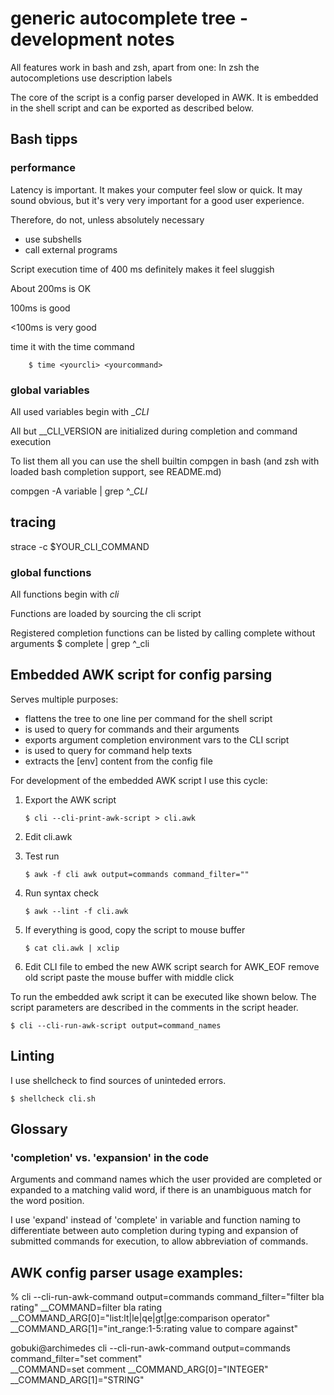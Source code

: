 # generic autocomplete tree - development notes

All features work in bash and zsh, apart from one:
In zsh the autocompletions use description labels

The core of the script is a config parser developed in AWK.
It is embedded in the shell script and can be exported as described below.


## Bash tipps

### performance

Latency is important. It makes your computer feel slow or quick.
It may sound obvious, but it's very very important for a good user experience.

Therefore, do not, unless absolutely necessary

- use subshells
- call external programs 



Script execution time of 400 ms definitely makes it feel sluggish 

About 200ms is OK

100ms is good

<100ms is very good


time it with the time command

		$ time <yourcli> <yourcommand>


### global variables 

All used variables begin with __CLI_

All but __CLI_VERSION are initialized during completion and command execution

To list them all you can use the shell builtin compgen in bash (and zsh with loaded bash completion support, see README.md)

compgen -A variable | grep ^__CLI_

## tracing 

strace -c $YOUR_CLI_COMMAND


### global functions

All functions begin with _cli_

Functions are loaded by sourcing the cli script


Registered completion functions can be listed by calling complete without arguments
$ complete | grep ^_cli



## Embedded AWK script for config parsing

Serves multiple purposes:

- flattens the tree to one line per command for the shell script 
- is used to query for commands and their arguments
- exports argument completion environment vars to the CLI script
- is used to query for command help texts
- extracts the [env] content from the config file


For development of the embedded AWK script I use this cycle:

1. Export the AWK script

    `$ cli --cli-print-awk-script > cli.awk` 

2. Edit cli.awk

3. Test run

    `$ awk -f cli awk output=commands command_filter=""`

3. Run syntax check 

    `$ awk --lint -f cli.awk`

4. If everything is good, copy the script to mouse buffer

    `$ cat cli.awk | xclip`

5. Edit CLI file to embed the new AWK script
   search for AWK_EOF
   remove old script
   paste the mouse buffer with middle click

To run the embedded awk script it can be executed like shown below.
The script parameters are described in the comments in the script header.

   `$ cli --cli-run-awk-script output=command_names`

## Linting

I use shellcheck to find sources of uninteded errors.


   `$ shellcheck cli.sh`

## Glossary

### 'completion' vs. 'expansion' in the code

Arguments and command names which the user provided are completed
or expanded to a matching valid word, if there is an unambiguous
match for the word position. 

I use 'expand' instead of 'complete' in variable and function naming
to differentiate between auto completion during typing and
expansion of submitted commands for execution, to allow
abbreviation of commands.











## AWK config parser usage examples: 


 % cli --cli-run-awk-command output=commands command_filter="filter bla rating"
__COMMAND=filter bla rating
__COMMAND_ARG[0]="list:lt|le|qe|gt|ge:comparison operator"
__COMMAND_ARG[1]="int_range:1-5:rating value to compare against"

gobuki@archimedes cli --cli-run-awk-command output=commands command_filter="set comment"   
__COMMAND=set comment
__COMMAND_ARG[0]="INTEGER"
__COMMAND_ARG[1]="STRING"
